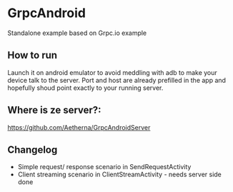 # GrpcAndroid
Standalone example based on Grpc.io example

## How to run

Launch it on android emulator to avoid meddling with adb to make your device talk to the server.
Port and host are already prefilled in the app and hopefully shoud point exactly to your running server.

## Where is ze server?:

https://github.com/Aetherna/GrpcAndroidServer

## Changelog

- Simple request/ response scenario in SendRequestActivity
- Client streaming scenario in ClientStreamActivity - needs server side done 
